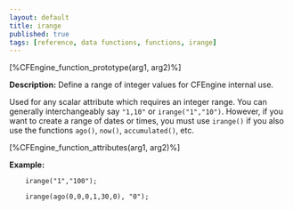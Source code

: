 ```yaml
---
layout: default
title: irange
published: true
tags: [reference, data functions, functions, irange]
---
```


[%CFEngine_function_prototype(arg1, arg2)%]

**Description:** Define a range of integer values for CFEngine internal use.

Used for any scalar attribute which requires an integer range. You can
generally interchangeably say `"1,10"` or `irange("1","10")`. However, if
you want to create a range of dates or times, you must use `irange()` if you
also use the functions `ago()`, `now()`, `accumulated()`, etc.

[%CFEngine_function_attributes(arg1, arg2)%]

**Example:**

```cf3
    irange("1","100");

    irange(ago(0,0,0,1,30,0), "0");
```
